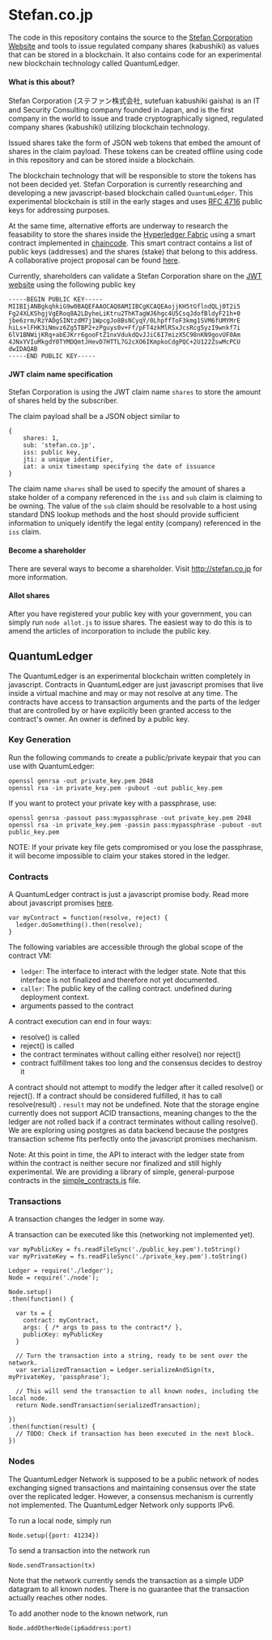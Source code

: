 # Stefan.co.jp

The code in this repository contains the source to the [Stefan Corporation Website](https://stefan.co.jp) and tools to issue regulated company shares (kabushiki) as values that can be stored in a blockchain. It also contains code for an experimental new blockchain technology called QuantumLedger.

#### What is this about?

Stefan Corporation (ステファン株式会社, sutefuan kabushiki gaisha) is an IT and Security Consulting company founded in Japan, and is the first company in the world to issue and trade cryptographically signed, regulated company shares (kabushiki) utilizing blockchain technology. 

Issued shares take the form of JSON web tokens that embed the amount of shares in the claim payload. These tokens can be created offline using code in this repository and can be stored inside a blockchain.

The blockchain technology that will be responsible to store the tokens has not been decided yet. Stefan Corporation is currently researching and developing a new javascript-based blockchain called `QuantumLedger`. This experimental blockchain is still in the early stages and uses [RFC 4716](https://tools.ietf.org/html/rfc4716#section-3.4) public keys for addressing purposes.

At the same time, alternative efforts are underway to research the feasability to store the shares inside the [Hyperledger Fabric](http://github.com/hyperledger/fabric) using a smart contract implemented in [chaincode](https://github.com/hyperledger/fabric/blob/master/docs/API/SandboxSetup.md). This smart contract contains a list of public keys (addresses) and the shares (stake) that belong to this address. A collaborative project proposal can be found [here](https://docs.google.com/document/d/1YQ69FXUXAhw30LlJ4t5RFG4KxsCkvpu1oqpgqBZVr14/edit?usp=sharing). 

Currently, shareholders can validate a Stefan Corporation share on the [JWT website](http://jwt.io) using the following public key

    -----BEGIN PUBLIC KEY-----
    MIIBIjANBgkqhkiG9w0BAQEFAAOCAQ8AMIIBCgKCAQEAojjKH5tGflndQLj0T2i5
    Fg24XLKShgjVgERoq8A2LDyheLiKtru2ThKTagWJ6hgc4U5CsqJdofBldyF21h+0
    jbe6zrm/RzYADgSINtzdM7j1WpcgJo8BsNCyqY/0LhpffToF3kmg1SVM6fUMYMrE
    hiLs+lFHK3iNmvz6Zg5TBP2+zPguys0v+Ff/pFT4zkMlRSxJcsRcg5yzI9wnkf7i
    6lV1BNWijKRq+abEJKrr6gooFtZ1nxVdukdQvJJiC6I7mizX5C98nKN9govUF0Am
    4JNxYVIuMkgdY0TYMDQmtJHevD7HTTL7G2cXO6IKmpkoCdgPQC+2U122ZswMcPCU
    dwIDAQAB
    -----END PUBLIC KEY-----
    

#### JWT claim name specification

Stefan Corporation is using the JWT claim name `shares` to store the amount of shares held by the subscriber.

The claim payload shall be a JSON object similar to

    {
        shares: 1,
        sub: 'stefan.co.jp',
        iss: public key,
        jti: a unique identifier,
        iat: a unix timestamp specifying the date of issuance
    }

The claim name `shares` shall be used to specify the amount of shares a stake holder of a company referenced in the `iss` and `sub` claim is claiming to be owning. The value of the `sub` claim should be resolvable to a host using standard DNS lookup methods and the host should provide sufficient information to uniquely identify the legal entity (company) referenced in the `iss` claim.

#### Become a shareholder

There are several ways to become a shareholder. Visit http://stefan.co.jp for more information.

#### Allot shares

After you have registered your public key with your government, you can simply run `node allot.js` to issue shares. The easiest way to do this is to amend the articles of incorporation to include the public key.

## QuantumLedger

The QuantumLedger is an experimental blockchain written completely in javascript. Contracts in QuantumLedger are just javascript promises that live inside a virtual machine and may or may not resolve at any time. The contracts have access to transaction arguments and the parts of the ledger that are controlled by or have explicitly been granted access to the contract's owner. An owner is defined by a public key.

### Key Generation

Run the following commands to create a public/private keypair that you can use with QuantumLedger:

    openssl genrsa -out private_key.pem 2048
    openssl rsa -in private_key.pem -pubout -out public_key.pem
    
If you want to protect your private key with a passphrase, use:

    openssl genrsa -passout pass:mypassphrase -out private_key.pem 2048
    openssl rsa -in private_key.pem -passin pass:mypassphrase -pubout -out public_key.pem
    
NOTE: If your private key file gets compromised or you lose the passphrase, it will become impossible to claim your stakes stored in the ledger.

### Contracts

A QuantumLedger contract is just a javascript promise body. Read more about javascript promises [here](https://developer.mozilla.org/en/docs/Web/JavaScript/Reference/Global_Objects/Promise).

    var myContract = function(resolve, reject) {
      ledger.doSomething().then(resolve);
    }
    
The following variables are accessible through the global scope of the contract VM:

  - `ledger`: The interface to interact with the ledger state. Note that this interface is not finalized and therefore not yet documented.
  - `caller`: The public key of the calling contract. undefined during deployment context.
  - arguments passed to the contract

A contract execution can end in four ways:

  - resolve() is called
  - reject() is called
  - the contract terminates without calling either resolve() nor reject()
  - contract fulfillment takes too long and the consensus decides to destroy it

A contract should not attempt to modify the ledger after it called resolve() or reject(). If a contract should be considered fulfilled, it has to call resolve(result) . `result` may not be undefined. Note that the storage engine currently does not support ACID transactions, meaning changes to the the ledger are not rolled back if a contract terminates without calling resolve(). We are exploring using postgres as data backend because the postgres transaction scheme fits perfectly onto the javascript promises mechanism.

Note: At this point in time, the API to interact with the ledger state from within the contract is neither secure nor finalized and still highly experimental. We are providing a library of simple, general-purpose contracts in the [simple_contracts.js](https://github.com/buhrmi/stefan.co.jp/blob/master/simple_contracts.js) file.

### Transactions

A transaction changes the ledger in some way.

A transaction can be executed like this (networking not implemented yet).
    
    var myPublicKey = fs.readFileSync('./public_key.pem').toString()
    var myPrivateKey = fs.readFileSync('./private_key.pem').toString()
    
    Ledger = require('./ledger');
    Node = require('./node');
    
    Node.setup()
    .then(function() {
      
      var tx = {
        contract: myContract,
        args: { /* args to pass to the contract*/ },
        publicKey: myPublicKey
      }
      
      // Turn the transaction into a string, ready to be sent over the network.
      var serializedTransaction = Ledger.serializeAndSign(tx, myPrivateKey, 'passphrase');
      
      // This will send the transaction to all known nodes, including the local node.
      return Node.sendTransaction(serializedTransaction);
      
    })
    .then(function(result) {
      // TODO: Check if transaction has been executed in the next block.  
    })

### Nodes

The QuantumLedger Network is supposed to be a public network of nodes exchanging signed transactions and maintaining consensus over the state over the replicated ledger. However, a consensus mechanism is currently not implemented. The QuantumLedger Network only supports IPv6.

To run a local node, simply run

    Node.setup({port: 41234})

To send a transaction into the network run

    Node.sendTransaction(tx)
    
Note that the network currently sends the transaction as a simple UDP datagram to all known nodes. There is no guarantee that the transaction actually reaches other nodes.

To add another node to the known network, run

    Node.addOtherNode(ip6address:port)
